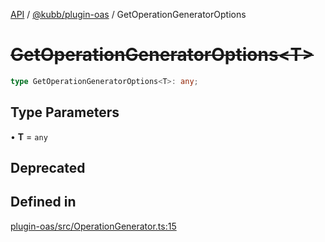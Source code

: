 [API](../../../packages.md) / [@kubb/plugin-oas](../index.md) / GetOperationGeneratorOptions

# ~~GetOperationGeneratorOptions\<T\>~~

```ts
type GetOperationGeneratorOptions<T>: any;
```

## Type Parameters

• **T** = `any`

## Deprecated

## Defined in

[plugin-oas/src/OperationGenerator.ts:15](https://github.com/kubb-project/kubb/blob/7f30045af96d8c89b6cda0a30f7535f095a0cb45/packages/plugin-oas/src/OperationGenerator.ts#L15)
